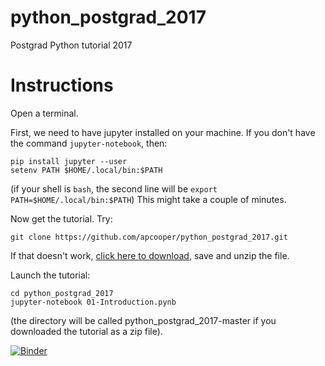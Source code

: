 # python_postgrad_2017
Postgrad Python tutorial 2017

# Instructions

Open a terminal.

First, we need to have jupyter installed on your machine. If you don't have the command `jupyter-notebook`, then:
```
pip install jupyter --user
setenv PATH $HOME/.local/bin:$PATH
```

(if your shell is `bash`, the second line will be ```export PATH=$HOME/.local/bin:$PATH```)
This might take a couple of minutes.

Now get the tutorial. Try:
```
git clone https://github.com/apcooper/python_postgrad_2017.git
```

If that doesn't work, [click here to download](https://github.com/apcooper/python_postgrad_2017/archive/master.zip), save and unzip the file.

Launch the tutorial:
```
cd python_postgrad_2017
jupyter-notebook 01-Introduction.pynb
```

(the directory will be called python_postgrad_2017-master if you downloaded the tutorial as a zip file).

 [![Binder](http://mybinder.org/badge.svg)](http://mybinder.org:/repo/apcooper/python_postgrad_2017) 
